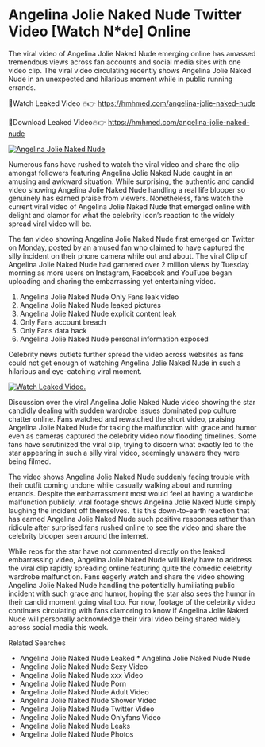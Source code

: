 ﻿# Angelina Jolie Naked Nude Twitter Video [Watch N*de] Online

The viral video of ﻿Angelina Jolie Naked Nude emerging online has amassed tremendous views across fan accounts and social media sites with one video clip. The viral video circulating recently shows ﻿Angelina Jolie Naked Nude in an unexpected and hilarious moment while in public running errands. 

🔴Watch Leaked Video 🔥👉  https://hmhmed.com/angelina-jolie-naked-nude 

🔴Download Leaked Video🔥👉  https://hmhmed.com/angelina-jolie-naked-nude 

[![Angelina Jolie Naked Nude](https://i.imgur.com/dJHk4Zq.gif)](https://hmhmed.com/angelina-jolie-naked-nude)

Numerous fans have rushed to watch the viral video and share the clip amongst followers featuring ﻿Angelina Jolie Naked Nude caught in an amusing and awkward situation. While surprising, the authentic and candid video showing ﻿Angelina Jolie Naked Nude handling a real life blooper so genuinely has earned praise from viewers. Nonetheless, fans watch the current viral video of ﻿Angelina Jolie Naked Nude that emerged online with delight and clamor for what the celebrity icon’s reaction to the widely spread viral video will be.

The fan video showing ﻿Angelina Jolie Naked Nude first emerged on Twitter on Monday, posted by an amused fan who claimed to have captured the silly incident on their phone camera while out and about. The viral Clip of ﻿Angelina Jolie Naked Nude had garnered over 2 million views by Tuesday morning as more users on Instagram, Facebook and YouTube began uploading and sharing the embarrassing yet entertaining video. 

1. ﻿Angelina Jolie Naked Nude Only Fans leak video
2. ﻿Angelina Jolie Naked Nude leaked pictures
3. ﻿Angelina Jolie Naked Nude explicit content leak
4. Only Fans account breach
5. Only Fans data hack
6. ﻿Angelina Jolie Naked Nude personal information exposed

Celebrity news outlets further spread the video across websites as fans could not get enough of watching ﻿Angelina Jolie Naked Nude in such a hilarious and eye-catching viral moment. 

[![Watch Leaked Video.](https://miro.medium.com/v2/resize:fit:828/format:webp/1*cilzJN44JGOrTw9NJCrNHA.gif "Watch Leaked Video")](https://hmhmed.com/angelina-jolie-naked-nude)

Discussion over the viral ﻿Angelina Jolie Naked Nude video showing the star candidly dealing with sudden wardrobe issues dominated pop culture chatter online. Fans watched and rewatched the short video, praising ﻿Angelina Jolie Naked Nude for taking the malfunction with grace and humor even as cameras captured the celebrity video now flooding timelines. Some fans have scrutinized the viral clip, trying to discern what exactly led to the star appearing in such a silly viral video, seemingly unaware they were being filmed.

The video shows ﻿Angelina Jolie Naked Nude suddenly facing trouble with their outfit coming undone while casually walking about and running errands. Despite the embarrassment most would feel at having a wardrobe malfunction publicly, viral footage shows ﻿Angelina Jolie Naked Nude simply laughing the incident off themselves. It is this down-to-earth reaction that has earned ﻿Angelina Jolie Naked Nude such positive responses rather than ridicule after surprised fans rushed online to see the video and share the celebrity blooper seen around the internet.  

While reps for the star have not commented directly on the leaked embarrassing video, ﻿Angelina Jolie Naked Nude will likely have to address the viral clip rapidly spreading online featuring quite the comedic celebrity wardrobe malfunction. Fans eagerly watch and share the video showing ﻿Angelina Jolie Naked Nude handling the potentially humiliating public incident with such grace and humor, hoping the star also sees the humor in their candid moment going viral too. For now, footage of the celebrity video continues circulating with fans clamoring to know if ﻿Angelina Jolie Naked Nude will personally acknowledge their viral video being shared widely across social media this week.

Related Searches
* ﻿Angelina Jolie Naked Nude Leaked
﻿* Angelina Jolie Naked Nude Nude
* ﻿Angelina Jolie Naked Nude Sexy Video
* ﻿Angelina Jolie Naked Nude xxx Video
* ﻿Angelina Jolie Naked Nude Porn
* ﻿Angelina Jolie Naked Nude Adult Video
* ﻿Angelina Jolie Naked Nude Shower Video
* ﻿Angelina Jolie Naked Nude Twitter Video
* ﻿Angelina Jolie Naked Nude Onlyfans Video
* ﻿Angelina Jolie Naked Nude Leaks
* ﻿Angelina Jolie Naked Nude Photos